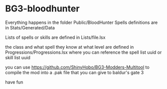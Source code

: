 # BG3-bloodhunter

Everything happens in the folder Public/BloodHunter
Spells definitions are in Stats/Generated/Data

Lists of spells or skills are defined in Lists/file.lsx

the class and what spell they know at what level are defined in Progressions/Progressions.lsx where you can reference the spell list uuid or skill list uuid

you can use https://github.com/ShinyHobo/BG3-Modders-Multitool to compile the mod into a .pak file that you can give to baldur's gate 3

have fun
